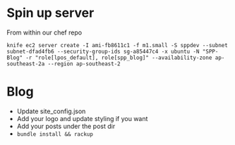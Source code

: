 Spin up server
==
  From within our chef repo

    knife ec2 server create -I ami-fb8611c1 -f m1.small -S sppdev --subnet subnet-dfad4fb6 --security-group-ids sg-a85447c4 -x ubuntu -N "SPP-Blog" -r "role[lpos_default], role[spp_blog]" --availability-zone ap-southeast-2a --region ap-southeast-2

Blog
==
 - Update site_config.json
 - Add your logo and update styling if you want
 - Add your posts under the post dir
 - `bundle install && rackup`
